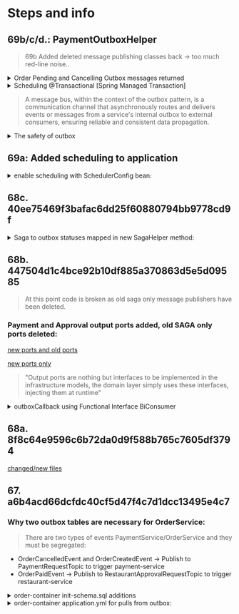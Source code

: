 # Steps and info

## 69b/c/d.: PaymentOutboxHelper

> 69b Added deleted message publishing classes back -> too much red-line noise..

<details>
<summary>Order Pending and Cancelling Outbox messages returned</summary>

>order-service/order-domain/order-application-service/src/main/java/com/food/ordering/system/order/service/domain/outbox/scheduler/payment/PaymentOutboxScheduler.java 
```java
public void processOutboxMessage() {
Optional<List<OrderPaymentOutboxMessage>> outboxMessageResponse =
paymentOutboxHelper.getPaymentOutboxMessageByOutboxStatusAndSagaStatus(
OutboxStatus.STARTED, SagaStatus.STARTED, SagaStatus.COMPENSATING);
}

```
</details>

<details>
<summary>
Scheduling @Transactional [Spring Managed Transaction]
</summary>

```java
// Explicitly state and make that only is:
@Transactional(readOnly = true)

@Override
@Transactional
@Scheduled(fixedDelayString = "${order-service.outbox-scheduler-fixed-rate}",
initialDelayString = "${order-service.outbox-scheduler-initial-delay}")
public void processOutboxMessage() {

}
```

> Note: ${order-service.outbox-scheduler-fixed-rate}" is refrencing the application.yml that is in the order
> container module within order-service, the method will run every 10 seconds.

```yaml
  server:
  port: 8181
# logging level set at base package com.food.ordering.system
logging:
  level:
    com.food.ordering.system: DEBUG
# names of the four Kafka topics 'order-service' and outbox-scheduler configs, set in OrderServiceConfigData
order-service:
  payment-request-topic-name: payment-request
  payment-response-topic-name: payment-response
  restaurant-approval-request-topic-name: restaurant-approval-request
  restaurant-approval-response-topic-name: restaurant-approval-response
  outbox-scheduler-fixed-rate: 10000
  outbox-scheduler-initial-delay: 10000
```
</details>

>   A message bus, within the context of the outbox pattern, is a communication channel that asynchronously routes and delivers events or messages from a service's internal outbox to external consumers, ensuring reliable and consistent data propagation.

   <details>
<summary>The safety of outbox</summary>

> The mechanism of Outbox in this java implementation can be summed up with the use of this Functional Interface:
```java
     public interface PaymentRequestMessagePublisher {

    void publish(OrderPaymentOutboxMessage orderPaymentOutboxMessage,
                 BiConsumer<OrderPaymentOutboxMessage, OutboxStatus> outboxCallback);
}
```
>  order-service/order-domain/order-application-service/src/main/java/com/food/ordering/system/order/service/domain/ports/output/message/publisher/payment/PaymentRequestMessagePublisher.java

> The BiConsumer is called with the actual outcome of the asynch call back, meaning that a local outbox table is
> only updated with actual confirmed data. The data transaction is called on to be saved from a context where the outcome is
> known to the messaging service.
> HERE! the method is sent to be called later, when a certainty is known

```java
        @Override
  @Transactional
  @Scheduled(
      fixedDelayString = "${order-service.outbox-scheduler-fixed-rate}",
      initialDelayString = "${order-service.outbox-scheduler-initial-delay}")
  public void processOutboxMessage() {
    Optional<List<OrderPaymentOutboxMessage>> outboxMessagesResponse =
        paymentOutboxHelper.getPaymentOutboxMessageByOutboxStatusAndSagaStatus(
            OutboxStatus.STARTED, SagaStatus.STARTED, SagaStatus.COMPENSATING);
    if (outboxMessagesResponse.isPresent() && outboxMessagesResponse.get().size() > 0) {
     List<OrderPaymentOutboxMessage> outboxMessages = outboxMessagesResponse.get();
     log.info("Received {} OrderPaymentOutboxMessage with ids {}, sending to message bus!",
     outboxMessages.size(),
     outboxMessages.stream().map(outboxMessage -> outboxMessage.getId().toString()).collect(Collectors.joining(",")));
     outboxMessages.forEach(outboxMessage -> 
     paymentRequestMessagePublisher.publish(outboxMessage,
     // HERE! (orderPaymentOutboxMessage, outboxStatus) -> updateOutboxStatus(orderPaymentOutboxMessage, outboxStatus)));
    }
  }
  
  private void updateOutboxStatus(OrderPaymentOutboxMessage orderPaymentOutboxMessage, OutboxStatus outboxStatus) {
    orderPaymentOutboxMessage.setOutboxStatus(outboxStatus);
    paymentOutboxHelper.save(orderPaymentOutboxMessage);
    log.info("OrderPaymentOutboxMessage is updated wit outbox status: {}", outboxStatus.name());
  }
```

> not seen it yet, but if the transaction fails when this method is called from the publish method implementation
> I guess we get a SAGA rollback
</details>





## 69a: Added scheduling to application

<details>

<summary>
enable scheduling with SchedulerConfig bean:
</summary>

```java
   /**
 * Configuration bean created that enables scheduling in application
 */
@Configuration
@EnableScheduling
public class SchedulerConfig {

```
</details>



## 68c.  40ee75469f3bafac6dd25f60880794bb9778cd9f

<details>
<summary>Saga to outbox statuses mapped in new SagaHelper method:</summary>

```javascript
      SagaStatus orderStatusToSagaStatus(OrderStatus orderStatus) {
    switch( orderStatus ) {
        case PAID ->  {return SagaStatus.PROCESSING;}
        case APPROVED -> {return SagaStatus.SUCCEEDED;}
        case CANCELLING -> {return SagaStatus.COMPENSATING;}
        case CANCELLED -> {return SagaStatus.COMPENSATED;}
        default -> {return SagaStatus.STARTED;} // PENDING
    }
}
```
</details>

## 68b.  447504d1c4bce92b10df885a370863d5e5d09585

> At this point code is broken as old saga only message publishers have been deleted.
> 
### Payment and Approval output ports added, old SAGA only ports deleted:
[new ports and old ports](https://imgur.com/wywotYN.png)

[new ports only](https://imgur.com/DjJ4fdj.png)
> "Output ports are nothing but interfaces to be implemented in the infrastructure models, the domain layer simply uses these interfaces, injecting them at runtime"

<details>
<summary>outboxCallback using Functional Interface BiConsumer</summary>

### Biconsumer accepts two generic type params and returns nothing
> It will be implemented in a method that returns void, this method definition will be passed to and called by the publish
> method this will enable update of outbox status as FAILED or COMPLETED based on the result of the publish operation.
> Only when status from Kafka producers asynch sent method is known will this be able to be set.


```java
public interface PaymentRequestMessagePublisher {

void publish(OrderPaymentOutboxMessage orderPaymentOutboxMessage, BiConsumer<OrderPaymentOutboxMessage,
OutboxStatus> outboxCallback);
}
```
</details>

## 68a. 8f8c64e9596c6b72da0d9f588b765c7605df3794 
[changed/new files](https://imgur.com/ondpYmZ.png)
## 67.      a6b4acd66dcfdc40cf5d47f4c7d1dcc13495e4c7
### Why two outbox tables are necessary for OrderService:
> There are two types of events PaymentService/OrderService and they must be segregated:
- OrderCancelledEvent and OrderCreatedEvent -> Publish to PaymentRequestTopic to trigger payment-service
- OrderPaidEvent -> Publish to RestaurantApprovalRequestTopic to trigger restaurant-service

<details>
<summary>order-container init-schema.sql additions</summary>

### init of new tables, indexes and enums

```postgresql
     DROP TYPE IF EXISTS saga_status;
CREATE TYPE saga_status AS ENUM ('STARTED', 'FAILED', 'SUCCEEDED', 'PROCESSING', 'COMPENSATING', 'COMPENSATED');

DROP TYPE IF EXISTS outbox_status;
CREATE TYPE outbox_status AS ENUM ('STARTED', 'COMPLETED', 'FAILED');

DROP TABLE IF EXISTS "order".payment_outbox CASCADE;

-- 
CREATE TABLE "order".payment_outbox
(
    id uuid NOT NULL,
    saga_id uuid NOT NULL,
    created_at TIMESTAMP WITH TIME ZONE NOT NULL,
    processed_at TIMESTAMP WITH TIME ZONE,
    -- String to hold the saga type eg. order-processing
    type character varying COLLATE pg_catalog."default" NOT NULL,
    -- event objects serialized to json for persisting in outbox table then deserialized on consumer side
    payload jsonb NOT NULL,
    outbox_status outbox_status NOT NULL,
    saga_status saga_status NOT NULL,
    order_status order_status NOT NULL,
    -- used for optimisti locking
    version integer NOT NULL,
    CONSTRAINT payment_outbox_pkey PRIMARY KEY (id)
);


CREATE INDEX "payment_outbox_saga_status"
    ON "order".payment_outbox
    (type, outbox_status, saga_status); -- querying outbox table using these fields so Indexed

CREATE UNIQUE INDEX "payment_outbox_saga_id"
    ON "order".payment_outbox
    (type, saga_id, saga_status); --saga of any type must only be in a single status at any given time.

DROP TABLE IF EXISTS "order".restaurant_approval_outbox CASCADE;

CREATE TABLE "order".restaurant_approval_outbox
(
    id uuid NOT NULL,
    saga_id uuid NOT NULL,
    created_at TIMESTAMP WITH TIME ZONE NOT NULL,
    processed_at TIMESTAMP WITH TIME ZONE,
    type character varying COLLATE pg_catalog."default" NOT NULL,
    payload jsonb NOT NULL,
    outbox_status outbox_status NOT NULL,
    saga_status saga_status NOT NULL,
    order_status order_status NOT NULL,
    version integer NOT NULL,
    CONSTRAINT restaurant_approval_outbox_pkey PRIMARY KEY (id)
);

CREATE INDEX "restaurant_approval_outbox_saga_status"
    ON "order".restaurant_approval_outbox
    (type, outbox_status, saga_status);

CREATE UNIQUE INDEX "restaurant_approval_outbox_saga_id"
    ON "order".restaurant_approval_outbox
    (type, saga_id, saga_status);

```
</details>

<details>
<summary>order-container application.yml for pulls from outbox:</summary>

> Ideally this should be no longer than 2000 dependent on the time required for transaction

```yaml
  outbox-scheduler-fixed-rate: 10000
  outbox-scheduler-initial-delay: 10000
```
</details>